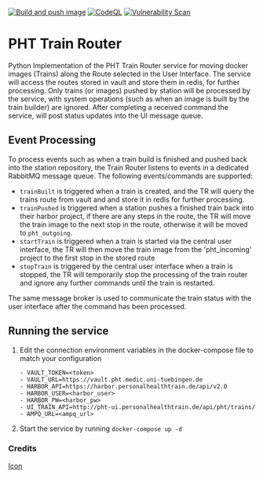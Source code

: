 [![Build and push image](https://github.com/PHT-Medic/central-train-router/actions/workflows/CI.yml/badge.svg)](https://github.com/PHT-Medic/central-train-router/actions/workflows/CI.yml)
[![CodeQL](https://github.com/PHT-Medic/central-train-router/actions/workflows/codeql-analysis.yml/badge.svg)](https://github.com/PHT-Medic/central-train-router/actions/workflows/codeql-analysis.yml)
[![Vulnerability Scan](https://github.com/PHT-Medic/central-train-router/actions/workflows/image_scan.yml/badge.svg)](https://github.com/PHT-Medic/central-train-router/actions/workflows/image_scan.yml)
# PHT Train Router
Python Implementation of the PHT Train Router service for moving docker images (Trains)
along the Route selected in the User Interface.
The service will access the routes stored in vault and store them in redis, for further
processing. Only trains (or images) pushed by station will be processed by the service, with system operations (such as
when an image is built by the train builder) are ignored.
After completing a received command the service, will post status updates into the UI message queue.

## Event Processing
To process events such as when a train build is finished and pushed back into the station repository,
the Train Router listens to events in a dedicated RabbitMQ message queue.
The following events/commands are supported:
- `trainBuilt` is triggered when a train is created, and the TR will query the trains route from vault and and store it in redis
    for further processing.
- `trainPushed` is triggered when a station pushes a finished train back into their harbor project, if there are any steps
  in the route, the TR will move the train image to the next stop in the route, otherwise it will be moved to `pht_outgoing`.
- `startTrain` is triggered when a train is started via the central user interface, the TR will then move the train image
    from the 'pht_incoming' project to the first stop in the stored route
- `stopTrain` is triggered by the central user interface when a train is stopped, the TR will temporarily stop the processing
    of the train router and ignore any further commands until the train is restarted.

The same message broker is used to communicate the train status with the user interface after the command has been processed.

## Running the service
1. Edit the connection environment variables in the docker-compose file to match your 
   configuration
    ```
    - VAULT_TOKEN=<token>
    - VAULT_URL=https://vault.pht.medic.uni-tuebingen.de
    - HARBOR_API=https://harbor.personalhealthtrain.de/api/v2.0
    - HARBOR_USER=<harbor_user>
    - HARBOR_PW=<harbor_pw>
    - UI_TRAIN_API=http://pht-ui.personalhealthtrain.de/api/pht/trains/
    - AMPQ_URL=<ampq_url>
    ```
2. Start the service by running `docker-compose up -d`

### Credits
[Icon](https://www.flaticon.com/authors/eucalyp)

